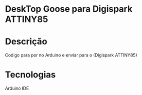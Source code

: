 # DeskTop Goose para Digispark ATTINY85

# Descrição
Codigo para por no Arduino e enviar para o (Digispark ATTINY85)

# Tecnologias
Arduino IDE







